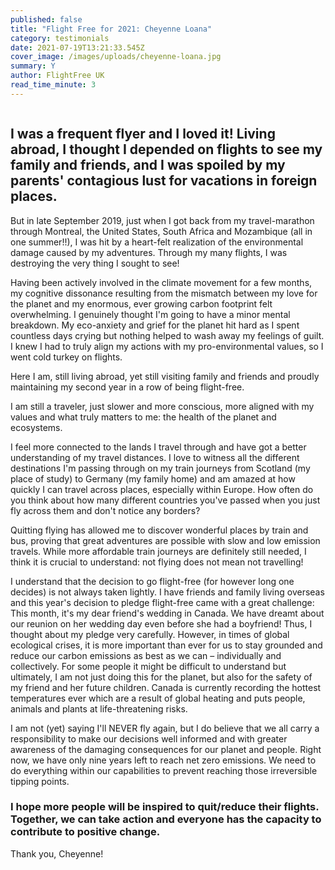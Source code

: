 ```yaml
---
published: false
title: "Flight Free for 2021: Cheyenne Loana"
category: testimonials
date: 2021-07-19T13:21:33.545Z
cover_image: /images/uploads/cheyenne-loana.jpg
summary: Y
author: FlightFree UK
read_time_minute: 3
---
```

![]()

## I was a frequent flyer and I loved it! Living abroad, I thought I depended on flights to see my family and friends, and I was spoiled by my parents' contagious lust for vacations in foreign places. 

But in late September 2019, just when I got back from my travel-marathon through Montreal, the United States, South Africa and Mozambique (all in one summer!!), I was hit by a heart-felt realization of the environmental damage caused by my adventures. Through my many flights, I was destroying the very thing I sought to see! 

Having been actively involved in the climate movement for a few months, my cognitive dissonance resulting from the mismatch between my love for the planet and my enormous, ever growing carbon footprint felt overwhelming. I genuinely thought I'm going to have a minor mental breakdown. My eco-anxiety and grief for the planet hit hard as I spent countless days crying but nothing helped to wash away my feelings of guilt. I knew I had to truly align my actions with my pro-environmental values, so I went cold turkey on flights.

Here I am, still living abroad, yet still visiting family and friends and proudly maintaining my second year in a row of being flight-free. 

I am still a traveler, just slower and more conscious, more aligned with my values and what truly matters to me: the health of the planet and ecosystems. 

I feel more connected to the lands I travel through and have got a better understanding of my travel distances. I love to witness all the different destinations I'm passing through on my train journeys from Scotland (my place of study) to Germany (my family home) and am amazed at how quickly I can travel across places, especially within Europe. How often do you think about how many different countries you've passed when you just fly across them and don't notice any borders? 

Quitting flying has allowed me to discover wonderful places by train and bus, proving that great adventures are possible with slow and low emission travels. While more affordable train journeys are definitely still needed, I think it is crucial to understand: not flying does not mean not travelling! 

I understand that the decision to go flight-free (for however long one decides) is not always taken lightly. I have friends and family living overseas and this year's decision to pledge flight-free came with a great challenge:
This month, it's my dear friend's wedding in Canada. We have dreamt about our reunion on her wedding day even before she had a boyfriend! Thus, I thought about my pledge very carefully. 
However, in times of global ecological crises, it is more important than ever for us to stay grounded and reduce our carbon emissions as best as we can – individually and collectively. For some people it might be difficult to understand but ultimately, I am not just doing this for the planet, but also for the safety of my friend and her future children. Canada is currently recording the hottest temperatures ever which are a result of global heating and puts people, animals and plants at life-threatening risks. 

I am not (yet) saying I'll NEVER fly again, but I do believe that we all carry a responsibility to make our decisions well informed and with greater awareness of the damaging consequences for our planet and people. Right now, we have only nine years left to reach net zero emissions. We need to do everything within our capabilities to prevent reaching those irreversible tipping points. 

### I hope more people will be inspired to quit/reduce their flights. Together, we can take action and everyone has the capacity to contribute to positive change. 

Thank you, Cheyenne!
